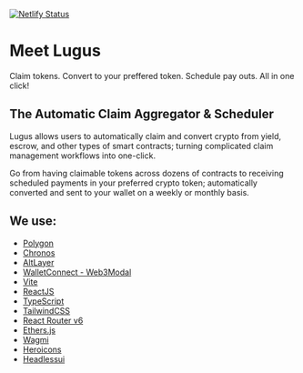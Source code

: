 [![Netlify Status](https://api.netlify.com/api/v1/badges/d69f5a2a-6fff-4867-b64a-a2fd2dd9a01a/deploy-status)](https://app.netlify.com/sites/lugus-crypto/deploys)
# Meet Lugus
Claim tokens. Convert to your preffered token. Schedule pay outs. 
All in one click!

## The Automatic Claim Aggregator & Scheduler

Lugus allows users to automatically claim and convert crypto from yield, escrow, and other types of smart contracts; turning complicated claim management workflows into one-click. 

Go from having claimable tokens across dozens of contracts to receiving scheduled payments in your preferred crypto token; automatically converted and sent to your wallet on a weekly or monthly basis.

## We use:
- [Polygon](https://polygon.technology/)
- [Chronos](https://cronos.org/)
- [AltLayer](https://altlayer.io/)
- [WalletConnect - Web3Modal](https://github.com/WalletConnect/web3modal/blob/V2/docs/react.md)
- [Vite](https://vitejs.dev)
- [ReactJS](https://reactjs.org)
- [TypeScript](https://www.typescriptlang.org)
- [TailwindCSS](https://tailwindcss.com)
- [React Router v6](https://reactrouter.com/en/main)
- [Ethers.js](https://docs.ethers.io/v5)
- [Wagmi](https://wagmi.sh)
- [Heroicons](https://heroicons.com/)
- [Headlessui](https://headlessui.com/)

